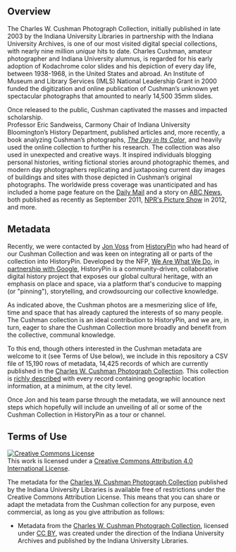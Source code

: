## Overview

The Charles W. Cushman Photograph Collection, initially published in
late 2003 by the Indiana University Libraries in partnership with the
Indiana University Archives, is one of our most visited digital special collections, with nearly
nine million _unique_ hits to date.  Charles Cushman, amateur photographer and
Indiana University alumnus, is regarded for his early adoption of
Kodachrome color slides and his depiction of every day life, between
1938-1968, in the United States and abroad.  An Institute of Museum and Library 
Services (IMLS) National Leadership Grant in 2000 funded the digitization and online publication of
Cushman’s unknown yet spectacular photographs that amounted to nearly
14,500 35mm slides.  

Once released to the public, Cushman captivated the masses and impacted scholarship.  
Professor Eric Sandweiss, Carmony Chair of Indiana University Bloomington’s History
Department, published articles and, more recently, a book analyzing
Cushman’s photographs, <a href="http://ukcatalogue.oup.com/product/9780199772339.do">_The Day in Its Color_</a>, 
and heavily used the online collection to further
his research.   The collection was also used in unexpected and creative
ways.  It inspired individuals blogging personal histories, writing
fictional stories around photographic themes, and modern day
photographers replicating and juxtaposing current day images of
buildings and sites with those depicted in Cushman’s original
photographs.   The worldwide press coverage was unanticipated and has
included a home page feature on the 
<a href="http://www.dailymail.co.uk/news/article-2036932/New-York-City-photos-Charles-W-Cushman-reveal-1940s-life-Big-Apple.html">Daily Mail</a> and a story on
<a href="http://abcnews.go.com/blogs/headlines/2011/09/1940s-color-photographs-of-new-york-city/">ABC News</a>, both published as recently as September 2011, 
<a href="http://www.npr.org/news/specials/2012/cushman/">NPR's Picture Show</a> in 2012, and more.

## Metadata

Recently, we were contacted by <a href="https://twitter.com/@jonvoss">Jon Voss</a> 
from <a href="http://www.historypin.com">HistoryPin</a> who had heard of our Cushman Collection
and was keen on integrating all or parts of the collection into HistoryPin.  Developed by 
the NFP, <a href="http://www.wearewhatwedo.org/">We Are What We Do</a>, in 
<a href="http://googleblog.blogspot.com/2012/03/google-and-historypin-launch-online.html">partnership with Google</a>,
HistoryPin is a community-driven, collaborative digital history project that exposes our global cultural heritage, 
with an emphasis on place and space, via a platform that's conducive to mapping (or "pinning"), storytelling, 
and crowdsourcing our collective knowledge.

As indicated above, the Cushman photos are a mesmerizing slice of life, time and space that
has already captured the interests of so many people.  The Cushman collection
is an ideal contribution to HistoryPin, and we are, in turn, eager to share the Cushman Collection 
more broadly and benefit from the collective, communal knowledge.  

To this end, though others interested in the Cushman metadata are welcome to it (see Terms of Use below),
we include in this repository a CSV file of 15,190 rows of metadata, 14,425 records of which are currently published in
the <a href="http://dlib.indiana.edu/collections/cushman/">Charles W. Cushman Photograph Collection</a>.  This
collection is <a href="http://webapp1.dlib.indiana.edu/cushman/projectInfo/catalogInfo.jsp">richly described</a> with
every record containing geographic location information, at a minimum, at the city level.

Once Jon and his team parse through the metadata, we will announce next steps which hopefully will
include an unveiling of all or some of the Cushman Collection in HistoryPin as a tour or channel.  

## Terms of Use</h2>
 
<a rel="license"
href="http://creativecommons.org/licenses/by/4.0/deed.en_US"><img
alt="Creative Commons License" style="border-width:0"
src="http://i.creativecommons.org/l/by/4.0/88x31.png" /></a><br />This
work is licensed under a <a rel="license"
href="http://creativecommons.org/licenses/by/4.0/deed.en_US">Creative
Commons Attribution 4.0 International License</a>.

The metadata for the <a
href="http://dlib.indiana.edu/collections/cushman/">Charles W. Cushman
Photograph Collection</a> published by the Indiana University Libraries
is available free of restrictions under the Creative Commons Attribution
License. This means that you can share or adapt the metadata from the
Cushman collection for any purpose, even commercial, as long as you give
attribution as follows:

* Metadata from the <a
href="http://dlib.indiana.edu/collections/cushman/">Charles W. Cushman
Photograph Collection</a>, licensed under <a rel="license"
href="http://creativecommons.org/licenses/by/4.0/deed.en_US">CC BY</a>,
was created under the direction of the Indiana University Archives and
published by the Indiana University Libraries.


